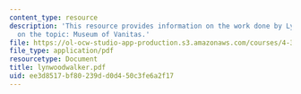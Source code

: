 ```yaml
---
content_type: resource
description: 'This resource provides information on the work done by Lynwood Walker
  on the topic: Museum of Vanitas.'
file: https://ol-ocw-studio-app-production.s3.amazonaws.com/courses/4-367-studio-seminar-in-public-art-spring-2006/ee3d8517bf80239dd0d450c3fe6a2f17_lynwoodwalker.pdf
file_type: application/pdf
resourcetype: Document
title: lynwoodwalker.pdf
uid: ee3d8517-bf80-239d-d0d4-50c3fe6a2f17
---
```


